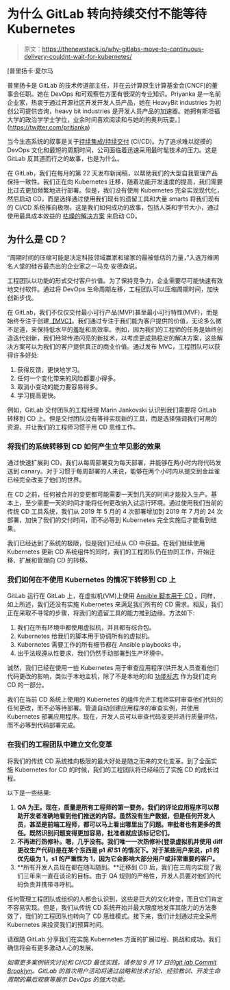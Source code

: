 # 为什么 GitLab 转向持续交付不能等待 Kubernetes

> 原文：<https://thenewstack.io/why-gitlabs-move-to-continuous-delivery-couldnt-wait-for-kubernetes/>

[](https://twitter.com/pritianka)

 [普里扬卡·夏尔马

普里扬卡是 GitLab 的技术传道部主任，并在云计算原生计算基金会(CNCF)的董事会任职。她在 DevOps 和可观察性方面有很深的专业知识。Priyanka 是一名前企业家，热衷于通过开源社区开发开发人员产品，她在 HeavyBit industries 为初创公司提供咨询，heavy bit industries 是开发人员产品的加速器。她拥有斯坦福大学的政治学学士学位，业余时间喜欢阅读和与她的狗奥利玩耍。](https://twitter.com/pritianka) [](https://twitter.com/pritianka)

当今生态系统的叙事是关于[持续集成/持续交付](https://thenewstack.io/category/ci-cd/) (CI/CD)。为了追求难以捉摸的 DevOps 文化和最短的周期时间，公司面临着迅速采用最时髦技术的压力。这是 GitLab 反其道而行之的故事，也是为什么。

在 GitLab，我们在每月的第 22 天发布新闻稿，以帮助我们的大型自我管理产品保持一致性。我们正在向 Kubernetes 迁移，随着功能开发速度的提高，我们需要比过去更加频繁地进行部署。但是，我们没有使用 Kubernetes 完全实现现代化，然后启动 CD，而是选择通过使用我们现有的遗留工具和大量 smarts 将我们现有的 CI/CD 系统推向极限。这是我们如何成功的故事，包括人类和字节大小，通过使用最具成本效益的 [枯燥的解决方案](https://about.gitlab.com/handbook/values/#boring-solutions) 来启动 CD。

## **为什么是 CD？**

“周期时间的压缩可能是决定科技领域赢家和输家的最被低估的力量，”入选万维网名人堂的硅谷最杰出的企业家之一马克·安德森说。

工程团队以功能的形式交付客户价值。为了保持竞争力，企业需要尽可能快速有效地交付软件。通过将 DevOps 生命周期左移，工程团队可以压缩周期时间，加快创新步伐。

在 GitLab，我们不仅仅交付最小可行产品(MVP)甚至最小可行特性(MVF)，而是始终专注于创建[【MVC】](https://about.gitlab.com/handbook/values/#minimum-viable-change-mvc)。我们通过专注于我们能为客户提供的价值，无论多么微不足道，来保持低水平的羞耻和高效率。例如，因为我们的工程师的任务是始终创造迭代创新，我们经常传递闪亮的新技术，以考虑更成熟稳定的解决方案，这些解决方案可以为我们的客户提供真正的商业价值。通过发布 MVC，工程团队可以获得许多好处:

1.  获得反馈，更快地学习。
2.  任何一个变化带来的风险都要小得多。
3.  取消小变动的能力要容易得多。
4.  学习提高更快。

例如，GitLab 交付团队的工程经理 Marin Jankovski 认识到我们需要将 GitLab 转移到 CD 上。但是交付团队没有等待实现新的工具，而是选择强调我们可用的资源，并让我们的工程师习惯于用 CD 思维工作。

### **将我们的系统转移到 CD 如何产生立竿见影的效果**

通过快速扩展到 CD，我们从每周部署变为每天部署，并能够在两小时内将代码发送到 canary。对于习惯于每周部署的人来说，能够在两个小时内从提交到金丝雀已经完全改变了他们的世界。

在 CD 之前，任何被合并的变更都可能需要一天到几天的时间才能投入生产。基本上，至少需要一天的时间才能将任何更改纳入试运行环境。通过使用我们当前的传统 CD 工具系统，我们从 2019 年 5 月的 4 次部署增加到 2019 年 7 月的 24 次部署，加快了我们的交付时间，而不必等到 Kubernetes 完全实施后才能看到结果。

我们已经达到了系统的极限，但是我们已经从 CD 中获益。在我们继续使用 Kubernetes 更新 CD 系统组件的同时，我们的工程团队仍在协同工作，开始迁移、扩展和管理向 CD 的转移。

### **我们如何在不使用 Kubernetes 的情况下转移到 CD 上**

GitLab 运行在 GitLab 上，在虚拟机(VM)上使用 [Ansible 脚本用于 CD](https://about.gitlab.com/2019/07/01/using-ansible-and-gitlab-as-infrastructure-for-code/) 。同样，如上所述，我们还没有实施 Kubernetes 来满足我们所有的 CD 需求。相反，我们正在采取不寻常的步骤，将我们的遗留工具的能力推到边缘。方法如下:

1.  我们在所有环境中都使用虚拟机，并且都有综合包。
2.  Kubernetes 给我们的脚本用于协调所有的虚拟机。
3.  Kubernetes 需要工作的所有细节都在 Ansible playbooks 中。
4.  出于法规遵从性要求，我们仍然手动部署到生产环境中。

诚然，我们已经在使用一些 Kubernetes 用于审查应用程序(供开发人员查看他们代码更改的影响，类似于本地主机，除了不是本地的)和 [功能标志](https://about.gitlab.com/2019/08/06/feature-flags-continuous-delivery/) 作为我们走向 CD 的一部分。

我们在当前 CD 系统上使用的 Kubernetes 的组件允许工程师实时审查他们代码的任何更改，而不必等待部署。管道自动创建应用程序的审查实例，并使用 Kubernetes 部署应用程序。现在，开发人员可以审查代码变更并进行质量评估，而不必等到代码部署完成。

### **在我们的工程团队中建立文化变革**

将我们的传统 CD 系统推向极限的最大好处是随之而来的文化变革。到了全面实施 Kubernetes for CD 的时候，我们的工程团队将已经经历了实施 CD 的成长过程。

以下是一些结果:

1.  **QA 为王。现在，质量是所有工程师的第一要务。我们的评论应用程序可以帮助开发者准确地看到他们推送的内容。虽然没有生产数据，但是任何开发人员，甚至是前端工程师，都可以马上看出哪里出了问题。审批者也有更多的责任。既然识别问题变得更加容易，批准者就应该标记它们。**
2.  **不再进行热修补。嗯，几乎没有。我们唯一一次热修补(登录虚拟机并使用 diff 更改生产代码)是在某个东西是 p1 *和* S1 的情况下。对于某些用户来说，p1 的优先级为 1，s1 的严重性为 1，因为它会影响大部分用户或非常重要的客户。**
3.  **所有开发人员现在都在随叫随到。**迁移到 CD 后，我们在三周内实现了我们三年来一直在谈论的目标。由于 QA 规则的严格性，开发人员要对他们的代码负责并携带寻呼机。

任何管理工程团队或组织的人都会认识到，这些是巨大的文化转变，而且它们肯定不容易实现。但是，我们从传统 CD 系统开始并最大限度地发挥其能力的方法奏效了，我们的工程团队也转向了 CD 思维模式。接下来，我们计划通过完全采用 Kubernetes 来投资我们的预算时间。

请跟随 GitLab 分享我们在实施 Kubernetes 方面的扩展过程、挑战和成功。我们确信将会有更多激动人心的发展。

*如需更多案例研究讨论和 CI/CD 最佳实践，请参加 9 月 17 日的[git lab Commit Brooklyn](https://about.gitlab.com/events/commit/)。GitLab 的首次用户活动将通过战略和技术讨论、经验教训、开发生命周期的幕后观察等展示 DevOps 的强大功能。*

<svg xmlns:xlink="http://www.w3.org/1999/xlink" viewBox="0 0 68 31" version="1.1"><title>Group</title> <desc>Created with Sketch.</desc></svg>